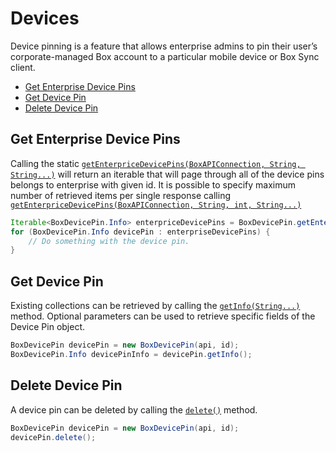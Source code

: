 Devices
======

Device pinning is a feature that allows enterprise admins to pin their user’s corporate-managed Box account to a particular mobile device or Box Sync client.

* [Get Enterprise Device Pins](#get-enterprise-device-pins)
* [Get Device Pin](#get-device-pin)
* [Delete Device Pin](#delete-device-pin)

Get Enterprise Device Pins
--------------------------

Calling the static [`getEnterpriceDevicePins(BoxAPIConnection, String, String...)`][get-enterprise-device-pins] will return
an iterable that will page through all of the device pins belongs to enterprise with given id. It is possible to specify
maximum number of retrieved items per single response calling
[`getEnterpriceDevicePins(BoxAPIConnection, String, int, String...)`][get-enterprise-device-pins-with-limit]

```java
Iterable<BoxDevicePin.Info> enterpriceDevicePins = BoxDevicePin.getEnterpriceDevicePins(api, id);
for (BoxDevicePin.Info devicePin : enterpriseDevicePins) {
    // Do something with the device pin.
}
```

[get-enterprise-device-pins]: http://opensource.box.com/box-java-sdk/javadoc/com/box/sdk/BoxDevicePin.html#getEnterpriceDevicePins-com.box.sdk.BoxAPIConnection-java.lang.String-java.lang.String...-
[get-enterprise-device-pins-with-limit]: http://opensource.box.com/box-java-sdk/javadoc/com/box/sdk/BoxDevicePin.html#getEnterpriceDevicePins-com.box.sdk.BoxAPIConnection-java.lang.String-int-java.lang.String...-

Get Device Pin
--------------

Existing collections can be retrieved by calling the [`getInfo(String...)`][get-device-pin] method.
Optional parameters can be used to retrieve specific fields of the Device Pin object.

```java
BoxDevicePin devicePin = new BoxDevicePin(api, id);
BoxDevicePin.Info devicePinInfo = devicePin.getInfo();
```

[get-device-pin]: http://opensource.box.com/box-java-sdk/javadoc/com/box/sdk/BoxDevicePin.html#getInfo-java.lang.String...-

Delete Device Pin
--------------

A device pin can be deleted by calling the [`delete()`][delete] method.

```java
BoxDevicePin devicePin = new BoxDevicePin(api, id);
devicePin.delete();
```

[delete]: http://opensource.box.com/box-java-sdk/javadoc/com/box/sdk/BoxDevicePin.html#delete--